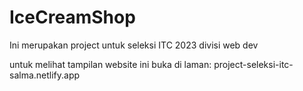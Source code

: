 # IceCreamShop
Ini merupakan project untuk seleksi ITC 2023 divisi web dev

untuk melihat tampilan website ini buka di laman: project-seleksi-itc-salma.netlify.app
